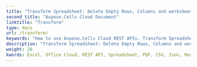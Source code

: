 ```yaml
---
title: "Transform Spreadsheet: Delete Empty Rows, Columns and worksheet."
second_title: "Aspose.Cells Cloud Document"
linktitle: "Transform"
type: docs
url: /transform/
keywords: "How to use Aspose.Cells Cloud REST APIs. Transform Spreadsheet: Delete Empty Rows, Columns and worksheet. Office Excel 2016,  Office Excel 2019,office Excel 365."
description: "Transform Spreadsheet: Delete Empty Rows, Columns and worksheet."
weight: 20
kwords: Excel, Office Cloud, REST API, Spreadsheet, PDF, CSV, Json, Markdown, Developer Guide
---
```


